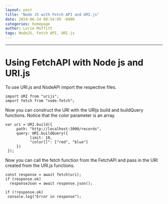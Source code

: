```yaml
---
layout: post
title: "Node JS with Fetch API and URI.js"
date: 2024-06-24 00:54:09 -0400
categories: homepage
author: Lorie Moffitt
tags: NodeJS, Fetch API, URI.js
---
```

---
<h1>Using FetchAPI with Node js and URI.js</h1>
To use URI.js and NodeAPi import the respective files. 



```
import URI from "urijs";
import fetch from "node-fetch";
```


Now you can construct the URI with the URIjs build and buildQuery functions. Notice that the color parameter is an array. 

```
var uri = URI.build({
     path: "http://localhost:3000/records",
     query: URI.buildQuery({
           limit: 10,
           "color[]": ["red", "blue"]
     })
 });
```

Now you can call the fetch function from the FetchAPi and pass in the URI created from the URI.js functions. 

```
const response = await fetch(uri);
if (response.ok)
  responseJson = await response.json();

if (!response.ok) 
 console.log("Error in response");


```
